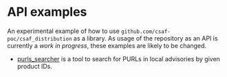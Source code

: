 # API examples

An experimental example of how to use `github.com/csaf-poc/csaf_distribution`
as a library.
As usage of the repository as an API is currently a _work in progress_,
these examples are likely to be changed.

* [purls_searcher](./purls_searcher/main.go) is a tool to search for PURLs in local advisories by given product IDs.
